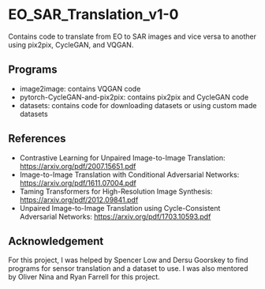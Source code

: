 # EO_SAR_Translation_v1-0
Contains code to translate from EO to SAR images and vice versa to another using pix2pix, CycleGAN, and VQGAN.

## Programs
- image2image: contains VQGAN code
- pytorch-CycleGAN-and-pix2pix: contains pix2pix and CycleGAN code
- datasets: contains code for downloading datasets or using custom made datasets

## References
- Contrastive Learning for Unpaired Image-to-Image Translation: https://arxiv.org/pdf/2007.15651.pdf
- Image-to-Image Translation with Conditional Adversarial Networks: https://arxiv.org/pdf/1611.07004.pdf
- Taming Transformers for High-Resolution Image Synthesis: https://arxiv.org/pdf/2012.09841.pdf
- Unpaired Image-to-Image Translation using Cycle-Consistent Adversarial Networks: https://arxiv.org/pdf/1703.10593.pdf

## Acknowledgement
For this project, I was helped by Spencer Low and Dersu Goorskey to find programs for sensor translation and a dataset to use.  I was also mentored by Oliver Nina and Ryan Farrell for this project.
